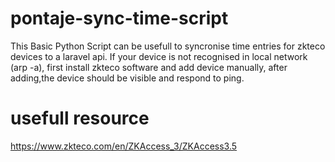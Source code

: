 # pontaje-sync-time-script
  This Basic Python Script can be usefull to syncronise time entries for zkteco devices to a laravel api.
  If your device is not recognised in local network (arp -a), first install zkteco software and add device manually, after adding,the device should be visible and respond to ping.

# usefull resource
 https://www.zkteco.com/en/ZKAccess_3/ZKAccess3.5
